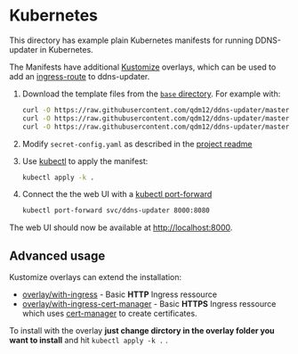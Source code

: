 # Kubernetes

This directory has example plain Kubernetes manifests for running DDNS-updater in Kubernetes.

The Manifests have additional [Kustomize](https://kustomize.io/) overlays, which can be used to add an [ingress-route](https://kubernetes.io/docs/concepts/services-networking/ingress/) to ddns-updater.

1. Download the template files from the [`base` directory](base). For example with:

    ```sh
    curl -O https://raw.githubusercontent.com/qdm12/ddns-updater/master/k8s/base/deployment.yaml
    curl -O https://raw.githubusercontent.com/qdm12/ddns-updater/master/k8s/base/secret-config.yaml
    curl -O https://raw.githubusercontent.com/qdm12/ddns-updater/master/k8s/base/service.yaml
    ```

1. Modify `secret-config.yaml` as described in the [project readme](../README#configuration)
1. Use [kubectl](https://kubernetes.io/docs/reference/kubectl/) to apply the manifest:

    ```sh
    kubectl apply -k .
    ```

1. Connect the the web UI with a [kubectl port-forward](https://kubernetes.io/docs/tasks/access-application-cluster/port-forward-access-application-cluster/)

    ```sh
    kubectl port-forward svc/ddns-updater 8000:8080
    ```

The web UI should now be available at [http://localhost:8000](http://localhost:8000).

## Advanced usage

Kustomize overlays can extend the installation:

* [overlay/with-ingress](overlay/with-ingress/) - Basic **HTTP** Ingress ressource
* [overlay/with-ingress-cert-manager](overlay/with-ingress-cert-manager/) - Basic **HTTPS** Ingress ressource which uses [cert-manager](https://github.com/cert-manager/cert-manager) to create certificates.

To install with the overlay **just change dirctory in the overlay folder you want to install** and hit `kubectl apply -k .` .
